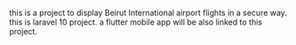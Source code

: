 this is a project to display Beirut International airport flights in a secure way. 
this is laravel 10 project.
a flutter mobile app will be also linked to this project.
